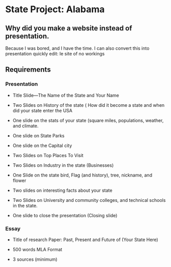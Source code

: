 # State Project: Alabama

## Why did you make a website instead of presentation.

Because I was bored, and I have the time. I can also convert this into presentation quickly
edit: le site of no workings

## Requirements
### Presentation
- Title Slide—The Name of the State and Your Name

- Two Slides on History of the state ( How did it become a state and when did your state enter the USA

- One slide on the stats of your state (square miles, populations, weather, and climate.

- One slide on State Parks

- One slide on the Capital city

- Two Slides on Top Places To Visit

- Two Slides on Industry in the state (Businesses)

- One Slide on the state bird, Flag (and history), tree, nickname, and flower

- Two slides on interesting facts about your state

- Two Slides on University and community colleges, and technical schools in the state.

- One slide to close the presentation (Closing slide)

### Essay
-   Title of research Paper: Past, Present and Future of (Your State Here)
    
-   500 words MLA Format
    
-   3 sources (minimum)
